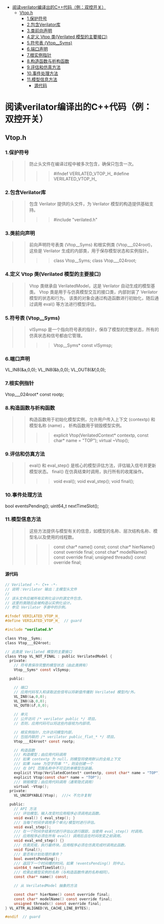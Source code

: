 - [阅读verilator编译出的C++代码（例：双控开关）](#阅读verilator编译出的c代码例双控开关)
  - [Vtop.h](#vtoph)
    - [1.保护符号](#1保护符号)
    - [2.包含Verilator库](#2包含verilator库)
    - [3.类前向声明](#3类前向声明)
    - [4.定义 Vtop 类(Verilated 模型的主要接口)](#4定义-vtop-类verilated-模型的主要接口)
    - [5.符号表 (Vtop\_\_Syms)](#5符号表-vtop__syms)
    - [6.端口声明](#6端口声明)
    - [7.根实例指针](#7根实例指针)
    - [8.构造函数与析构函数](#8构造函数与析构函数)
    - [9.评估和仿真方法](#9评估和仿真方法)
    - [10.事件处理方法](#10事件处理方法)
    - [11.模型信息方法](#11模型信息方法)
      - [源代码](#源代码)



# 阅读verilator编译出的C++代码（例：双控开关）
## Vtop.h
### 1.保护符号
>>防止头文件在编译过程中被多次包含，确保只包含一次。  
>>>>#ifndef VERILATED_VTOP_H_
>>>>#define VERILATED_VTOP_H_

### 2.包含Verilator库
>>包含 Verilator 提供的头文件，为 Verilator 模型的构造提供基础支持。
>>>>#include "verilated.h"

### 3.类前向声明
>>前向声明符号表类 (Vtop__Syms) 和根实例类 (Vtop___024root)，这些是 Verilator 生成的内部类，用于保存模型状态和实例指针。
>>>>class Vtop__Syms;
>>>>class Vtop___024root;

### 4.定义 Vtop 类(Verilated 模型的主要接口)
>>Vtop 类继承自 VerilatedModel，这是 Verilator 自动生成的模型基类。
>>Vtop 类是用于与仿真模型交互的接口类，内部封装了 Verilator 模型的状态和行为。
>>该类的对象会通过构造函数进行初始化，随后通过调用 eval() 等方法进行模型评估。

### 5.符号表 (Vtop__Syms)
>>vlSymsp 是一个指向符号表的指针，保存了模型的完整状态，所有的仿真状态和信号都由它管理。
>>>>Vtop__Syms* const vlSymsp;

### 6.端口声明
VL_IN8(&a,0,0);
VL_IN8(&b,0,0);
VL_OUT8(&f,0,0);

### 7.根实例指针
Vtop___024root* const rootp;

### 8.构造函数与析构函数
>>构造函数用于初始化模型实例，允许用户传入上下文 (contextp) 和模型名称 (name) 。
>>析构函数用于销毁模型实例。
>>>>explicit Vtop(VerilatedContext* contextp, const char* name = "TOP");
>>>>virtual ~Vtop();

### 9.评估和仿真方法
>>eval() 和 eval_step() 是核心的模型评估方法，评估输入信号并更新模型状态。
>>final() 在仿真结束时调用，执行所有的收尾操作。
>>>>void eval();
>>>>void eval_step();
>>>>void final();

### 10.事件处理方法
bool eventsPending();
uint64_t nextTimeSlot();

### 11.模型信息方法
>>这些方法提供与模型有关的信息，如模型的名称、层次结构名称、模型名以及使用的线程数。
>>>>const char* name() const;
>>>>const char* hierName() const override final;
>>>>const char* modelName() const override final;
>>>>unsigned threads() const override final;
#### 源代码
```c
// Verilated -*- C++ -*-
// 说明：Verilator 输出：主模型头文件
//
// 该头文件应被所有实例化设计的源文件包含。
// 这里的类随后会被构造以实例化设计。
// 参见 Verilator 手册中的示例。

#ifndef VERILATED_VTOP_H_
#define VERILATED_VTOP_H_  // guard

#include "verilated.h"

class Vtop__Syms;
class Vtop___024root;

// 此类是 Verilated 模型的主要接口
class Vtop VL_NOT_FINAL : public VerilatedModel {
  private:
    // 符号表保存完整的模型状态（由此类拥有）
    Vtop__Syms* const vlSymsp;

  public:

    // 端口
    // 应用代码写入和读取这些信号以将新值传播到 Verilated 模型内/外。
    VL_IN8(&a,0,0);
    VL_IN8(&b,0,0);
    VL_OUT8(&f,0,0);

    // 单元
    // 公开访问 /* verilator public */ 项目。
    // 否则，应用代码可以将这些内容视为内部项。

    // 根实例指针，允许访问模型内部，
    // 包括内联的 /* verilator public_flat_* */ 项目。
    Vtop___024root* const rootp;

    // 构造函数
    /// 构造模型；由应用代码调用
    /// 如果 contextp 为 null，则模型将使用默认的全局上下文
    /// 如果 name 为空字符串 ""，则会创建一个
    /// 在 DPI 范围名称中不可见的单模型包装器。
    explicit Vtop(VerilatedContext* contextp, const char* name = "TOP");
    explicit Vtop(const char* name = "TOP");
    /// 销毁模型；由应用代码调用（通常隐式调用）
    virtual ~Vtop();
  private:
    VL_UNCOPYABLE(Vtop);  ///< 不允许复制

  public:
    // API 方法
    /// 评估模型。输入改变时应用程序必须调用此函数。
    void eval() { eval_step(); }
    /// 当每个时间步调用多个单元/模型时进行评估。
    void eval_step();
    /// 在一个时间步结束时进行评估以进行跟踪，当使用 eval_step() 时调用。
    /// 应用程序必须在所有 eval() 调用后且在时间改变之前调用。
    void eval_end_step() {}
    /// 仿真完成，执行最终块。应用程序必须在仿真完成时调用此函数。
    void final();
    /// 是否有计划处理的事件？
    bool eventsPending();
    /// 返回下一个时间槽的时间。如果 !eventsPending() 则中止。
    uint64_t nextTimeSlot();
    /// 检索此模型实例的名称（与构造函数传递的名称相同）。
    const char* name() const;

    // 从 VerilatedModel 抽象的方法

    const char* hierName() const override final;
    const char* modelName() const override final;
    unsigned threads() const override final;
} VL_ATTR_ALIGNED(VL_CACHE_LINE_BYTES);

#endif  // guard
```
